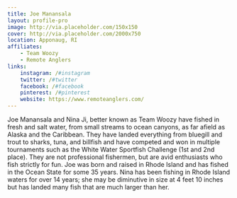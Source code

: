 ```yaml
---
title: Joe Manansala 
layout: profile-pro
image: http://via.placeholder.com/150x150
cover: http://via.placeholder.com/2000x750
location: Apponaug, RI
affiliates: 
    - Team Woozy
    - Remote Anglers
links:
    instagram: /#instagram
    twitter: /#twitter
    facebook: /#facebook
    pinterest: /#pinterest
    website: https://www.remoteanglers.com/
---
```


Joe Manansala and Nina Ji, better known as Team Woozy have fished in fresh and salt water, from small streams to ocean canyons, as far afield as Alaska and the Caribbean. They have landed everything from bluegill and trout to sharks, tuna, and billfish and have competed and won in multiple tournaments such as the White Water Sportfish Challenge (1st and 2nd place). They are not professional fishermen, but are avid enthusiasts who fish strictly for fun. Joe was born and raised in Rhode Island and has fished in the Ocean State for some 35 years. Nina has been fishing in Rhode Island waters for over 14 years; she may be diminutive in size at 4 feet 10 inches but has landed many fish that are much larger than her.